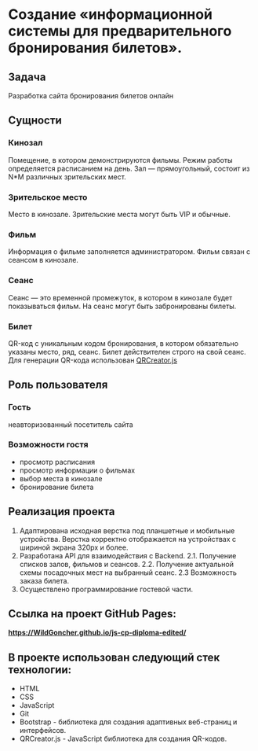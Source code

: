 # Создание «информационной системы для предварительного бронирования билетов».

## **Задача**

Разработка сайта бронирования билетов онлайн

## **Сущности**

### Кинозал

Помещение, в котором демонстрируются фильмы. Режим работы определяется расписанием на день. Зал — прямоугольный, состоит из N\*M различных зрительских мест.

### Зрительское место

Место в кинозале. Зрительские места могут быть VIP и обычные.

### Фильм

Информация о фильме заполняется администратором. Фильм связан с сеансом в кинозале.

### Сеанс

Сеанс — это временной промежуток, в котором в кинозале будет показываться фильм. На сеанс могут быть забронированы билеты.

### Билет

QR-код c уникальным кодом бронирования, в котором обязательно указаны место, ряд, сеанс. Билет действителен строго на свой сеанс. Для генерации QR-кода использован [QRCreator.js](https://github.com/slesareva-gala/QR-Code)

## **Роль пользователя**

### Гость

неавторизованный посетитель сайта

### Возможности гостя

- просмотр расписания
- просмотр информации о фильмах
- выбор места в кинозале
- бронирование билета

## **Реализация проекта**

1. Адаптирована исходная верстка под планшетные и мобильные устройства. Верстка корректно отображается на устройствах с шириной экрана 320px и более.
2. Разработана API для взаимодействия с Backend.
  2.1. Получение списков  залов, фильмов и сеансов.
  2.2. Получение актуальной схемы посадочных мест на выбранный сеанс.
  2.3 Возможность заказа билета.
3. Осуществлено программирование гостевой части.

## Ссылка на проект GitHub Pages:
**https://WildGoncher.github.io/js-cp-diploma-edited/**


## В проекте использован следующий стек технологии:

- HTML
- CSS
- JavaScript
- Git
- Bootstrap - библиотека для создания адаптивных веб-страниц и интерфейсов.
- QRCreator.js - JavaScript библиотека для создания QR-кодов.


